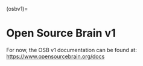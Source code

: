 (osbv1)=
# Open Source Brain v1

For now, the OSB v1 documentation can be found at: https://www.opensourcebrain.org/docs
